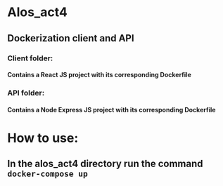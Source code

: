 # Alos_act4
## Dockerization client and API
### Client folder: 
#### Contains a React JS project with its corresponding **Dockerfile**

### API folder: 
#### Contains a Node Express JS project with its corresponding **Dockerfile**

# How to use:
## In the alos_act4 directory **run the command** `docker-compose up`

